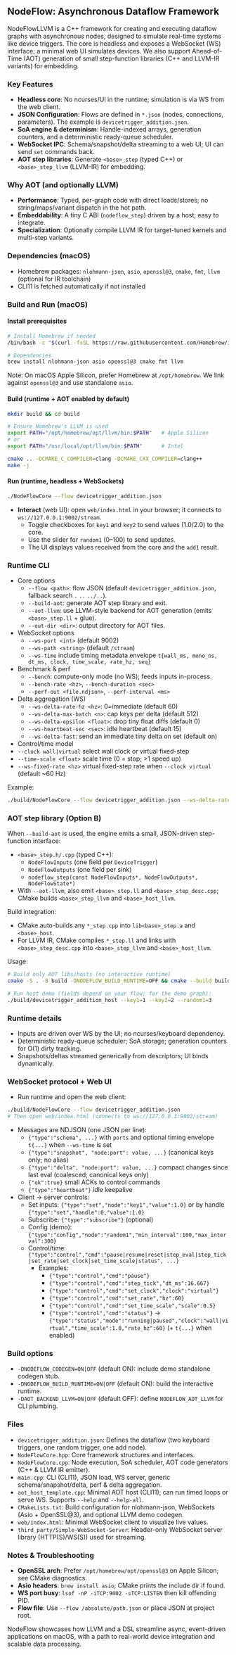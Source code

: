 ## NodeFlow: Asynchronous Dataflow Framework

NodeFlowLLVM is a C++ framework for creating and executing dataflow graphs with asynchronous nodes, designed to simulate real-time systems like device triggers. The core is headless and exposes a WebSocket (WS) interface; a minimal web UI simulates devices. We also support Ahead-of-Time (AOT) generation of small step-function libraries (C++ and LLVM-IR variants) for embedding.

### Key Features

- **Headless core**: No ncurses/UI in the runtime; simulation is via WS from the web client.
- **JSON Configuration**: Flows are defined in `*.json` (nodes, connections, parameters). The example is `devicetrigger_addition.json`.
- **SoA engine & determinism**: Handle-indexed arrays, generation counters, and a deterministic ready-queue scheduler.
- **WebSocket IPC**: Schema/snapshot/delta streaming to a web UI; UI can send `set` commands back.
- **AOT step libraries**: Generate `<base>_step` (typed C++) or `<base>_step_llvm` (LLVM-IR) for embedding.

### Why AOT (and optionally LLVM)

- **Performance**: Typed, per-graph code with direct loads/stores; no string/maps/variant dispatch in the hot path.
- **Embeddability**: A tiny C ABI (`nodeflow_step`) driven by a host; easy to integrate.
- **Specialization**: Optionally compile LLVM IR for target-tuned kernels and multi-step variants.

### Dependencies (macOS)

- Homebrew packages: `nlohmann-json`, `asio`, `openssl@3`, `cmake`, `fmt`, `llvm` (optional for IR toolchain)
- CLI11 is fetched automatically if not installed

### Build and Run (macOS)

#### Install prerequisites

```bash
# Install Homebrew if needed
/bin/bash -c "$(curl -fsSL https://raw.githubusercontent.com/Homebrew/install/HEAD/install.sh)"

# Dependencies
brew install nlohmann-json asio openssl@3 cmake fmt llvm
```

Note: On macOS Apple Silicon, prefer Homebrew at `/opt/homebrew`. We link against `openssl@3` and use standalone `asio`.

#### Build (runtime + AOT enabled by default)

```bash
mkdir build && cd build

# Ensure Homebrew's LLVM is used
export PATH="/opt/homebrew/opt/llvm/bin:$PATH"   # Apple Silicon
# or
export PATH="/usr/local/opt/llvm/bin:$PATH"      # Intel

cmake .. -DCMAKE_C_COMPILER=clang -DCMAKE_CXX_COMPILER=clang++
make -j
```

#### Run (runtime, headless + WebSockets)

```bash
./NodeFlowCore --flow devicetrigger_addition.json
```

- **Interact** (web UI): open `web/index.html` in your browser; it connects to `ws://127.0.0.1:9002/stream`.
  - Toggle checkboxes for `key1` and `key2` to send values (1.0/2.0) to the core.
  - Use the slider for `random1` (0–100) to send updates.
  - The UI displays values received from the core and the `add1` result.

### Runtime CLI

- Core options
  - `--flow <path>`: flow JSON (default `devicetrigger_addition.json`, fallback search `.` `..` `../..`).
  - `--build-aot`: generate AOT step library and exit.
  - `--aot-llvm`: use LLVM-style backend for AOT generation (emits `<base>_step.ll` + glue).
  - `--out-dir <dir>`: output directory for AOT files.
- WebSocket options
  - `--ws-port <int>` (default 9002)
  - `--ws-path <string>` (default `/stream`)
  - `--ws-time` include timing metadata envelope `t{wall_ms, mono_ns, dt_ms, clock, time_scale, rate_hz, seq}`
- Benchmark & perf
  - `--bench`: compute-only mode (no WS); feeds inputs in-process.
  - `--bench-rate <hz>`, `--bench-duration <sec>`
  - `--perf-out <file.ndjson>`, `--perf-interval <ms>`
- Delta aggregation (WS)
  - `--ws-delta-rate-hz <hz>`: 0=immediate (default 60)
  - `--ws-delta-max-batch <n>`: cap keys per delta (default 512)
  - `--ws-delta-epsilon <float>`: drop tiny float diffs (default 0)
  - `--ws-heartbeat-sec <sec>`: idle heartbeat (default 15)
  - `--ws-delta-fast`: send an immediate tiny delta on set (default on)
 - Control/time model
  - `--clock wall|virtual` select wall clock or virtual fixed-step
  - `--time-scale <float>` scale time (0 = stop; >1 speed up)
  - `--ws-fixed-rate <hz>` virtual fixed-step rate when `--clock virtual` (default ~60 Hz)

Example:
```bash
./build/NodeFlowCore --flow devicetrigger_addition.json --ws-delta-rate-hz 60 --ws-delta-fast
```

### AOT step library (Option B)

When `--build-aot` is used, the engine emits a small, JSON-driven step-function interface:
- `<base>_step.h/.cpp` (typed C++):
  - `NodeFlowInputs` (one field per `DeviceTrigger`)
  - `NodeFlowOutputs` (one field per sink)
  - `nodeflow_step(const NodeFlowInputs*, NodeFlowOutputs*, NodeFlowState*)`
- With `--aot-llvm`, also emit `<base>_step.ll` and `<base>_step_desc.cpp`; CMake builds `<base>_step_llvm` and `<base>_host_llvm`.

Build integration:
- CMake auto-builds any `*_step.cpp` into `lib<base>_step.a` and `<base>_host`.
- For LLVM IR, CMake compiles `*_step.ll` and links with `<base>_step_desc.cpp` into `<base>_step_llvm` and `<base>_host_llvm`.

Usage:

```bash
# Build only AOT libs/hosts (no interactive runtime)
cmake -S . -B build -DNODEFLOW_BUILD_RUNTIME=OFF && cmake --build build

# Run host demo (fields depend on your flow; for the demo graph):
./build/devicetrigger_addition_host --key1=1 --key2=2 --random1=3
```

### Runtime details

- Inputs are driven over WS by the UI; no ncurses/keyboard dependency.
- Deterministic ready-queue scheduler; SoA storage; generation counters for O(1) dirty tracking.
- Snapshots/deltas streamed generically from descriptors; UI binds dynamically.

### WebSocket protocol + Web UI

- Run runtime and open the web client:

```bash
./build/NodeFlowCore --flow devicetrigger_addition.json
# Then open web/index.html (connects to ws://127.0.0.1:9002/stream)
```

- Messages are NDJSON (one JSON per line):
  - `{"type":"schema", ...}` with `ports` and optional timing envelope `t{...}` when `--ws-time` is set
  - `{"type":"snapshot", "node:port": value, ...}` (canonical keys only; no alias)
  - `{"type":"delta", "node:port": value, ...}` compact changes since last eval (coalesced; canonical keys only)
  - `{"ok":true}` small ACKs to control commands
  - `{"type":"heartbeat"}` idle keepalive
- Client → server controls:
  - Set inputs: `{"type":"set","node":"key1","value":1.0}` or by handle `{"type":"set","handle":0,"value":1.0}`
  - Subscribe: `{"type":"subscribe"}` (optional)
  - Config (demo): `{"type":"config","node":"random1","min_interval":100,"max_interval":300}`
  - Control/time: `{"type":"control","cmd":"pause|resume|reset|step_eval|step_tick|set_rate|set_clock|set_time_scale|status", ...}`
    - Examples:
      - `{"type":"control","cmd":"pause"}`
      - `{"type":"control","cmd":"step_tick","dt_ms":16.667}`
      - `{"type":"control","cmd":"set_clock","clock":"virtual"}`
      - `{"type":"control","cmd":"set_rate","hz":60}`
      - `{"type":"control","cmd":"set_time_scale","scale":0.5}`
      - `{"type":"control","cmd":"status"}` → `{"type":"status","mode":"running|paused","clock":"wall|virtual","time_scale":1.0,"rate_hz":60}` (+ `t{...}` when enabled)

### Build options

- `-DNODEFLOW_CODEGEN=ON|OFF` (default ON): include demo standalone codegen stub.
- `-DNODEFLOW_BUILD_RUNTIME=ON|OFF` (default ON): build the interactive runtime.
- `-DAOT_BACKEND_LLVM=ON|OFF` (default OFF): define `NODEFLOW_AOT_LLVM` for CLI plumbing.

### Files

- `devicetrigger_addition.json`: Defines the dataflow (two keyboard triggers, one random trigger, one add node).
- `NodeFlowCore.hpp`: Core framework structures and interfaces.
- `NodeFlowCore.cpp`: Node execution, SoA scheduler, AOT code generators (C++ & LLVM IR emitter).
- `main.cpp`: CLI (CLI11), JSON load, WS server, generic schema/snapshot/delta, perf & delta aggregation.
- `aot_host_template.cpp`: Minimal AOT host (CLI11); can run timed loops or serve WS. Supports `--help` and `--help-all`.
- `CMakeLists.txt`: Build configuration for nlohmann-json, WebSockets (Asio + OpenSSL@3), and optional LLVM demo codegen.
- `web/index.html`: Minimal WebSocket client to visualize live values.
- `third_party/Simple-WebSocket-Server`: Header-only WebSocket server library (HTTP(S)/WS(S)) used for streaming.

### Notes & Troubleshooting

- **OpenSSL arch**: Prefer `/opt/homebrew/opt/openssl@3` on Apple Silicon; see CMake diagnostics.
- **Asio headers**: `brew install asio`; CMake prints the include dir if found.
- **WS port busy**: `lsof -nP -iTCP:9002 -sTCP:LISTEN` then kill offending PID.
- **Flow file**: Use `--flow /absolute/path.json` or place JSON at project root.


NodeFlow showcases how LLVM and a DSL streamline async, event-driven applications on macOS, with a path to real-world device integration and scalable data processing.